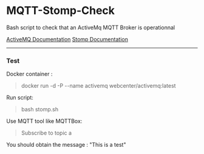 # MQTT-Stomp-Check
Bash script to check that an ActiveMq MQTT Broker is operationnal

[ActiveMQ Documentation](http://activemq.apache.org/stomp.html)
[Stomp Documentation](http://stomp.github.io/stomp-specification-1.2.html)

---

### Test

Docker container :
> docker run -d -P --name activemq webcenter/activemq:latest

Run script:
> bash stomp.sh

Use MQTT tool like MQTTBox:
> Subscribe to topic a

You should obtain the message : "This is a test"
